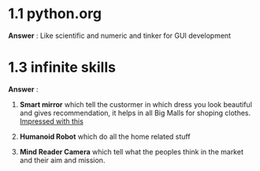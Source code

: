 # 1.1 python.org

**Answer** : Like scientific and numeric and tinker for GUI development

# 1.3 infinite skills

**Answer** : 

1. **Smart mirror** which tell the custormer in which dress you look beautiful and gives recommendation, it helps in all Big Malls for shoping clothes. 
[Impressed with this](https://www.arayasolutions.com/virtual-dressing-mirror/)

2. **Humanoid Robot** which do all the home related stuff

3. **Mind Reader Camera** which tell what the peoples think in the market and their aim and mission.  



